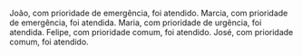 João, com prioridade de emergência, foi atendido.
Marcia, com prioridade de emergência, foi atendida.
Maria, com prioridade de urgência, foi atendida.
Felipe, com prioridade comum, foi atendido.
José, com prioridade comum, foi atendido.